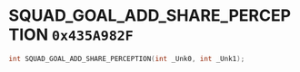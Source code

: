 # SQUAD_GOAL_ADD_SHARE_PERCEPTION `0x435A982F`

```cpp
int SQUAD_GOAL_ADD_SHARE_PERCEPTION(int _Unk0, int _Unk1);
```